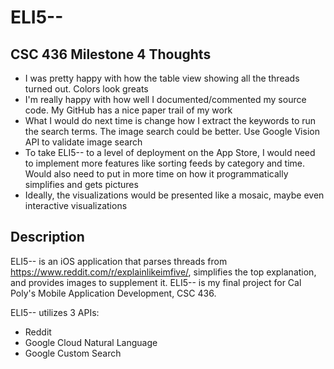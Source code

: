 # ELI5--
## CSC 436 Milestone 4 Thoughts
* I was pretty happy with how the table view showing all the threads turned out. Colors look greats
* I'm really happy with how well I documented/commented my source code. My GitHub has a nice paper trail of my work
* What I would do next time is change how I extract the keywords to run the search terms. The image search could be better. Use Google Vision API to validate image search
* To take ELI5-- to a level of deployment on the App Store, I would need to implement more features like sorting feeds by category and time. Would also need to put in more time on how it programmatically simplifies and gets pictures
* Ideally, the visualizations would be presented like a mosaic, maybe even interactive visualizations

## Description

ELI5-- is an iOS application that parses threads from https://www.reddit.com/r/explainlikeimfive/, simplifies the top explanation, and provides images to supplement it. ELI5-- is my final project for Cal Poly's Mobile Application Development, CSC 436.

ELI5-- utilizes 3 APIs:
* Reddit
* Google Cloud Natural Language
* Google Custom Search

